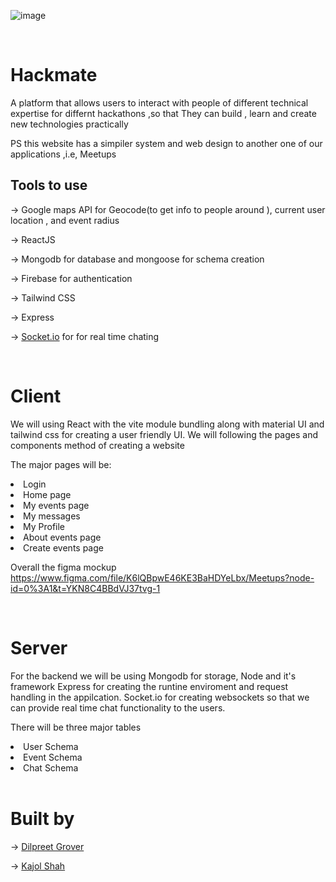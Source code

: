 ![image](./client/public/hackmate-logo.png)


<br>

# Hackmate

A platform that allows users to interact with people of different technical expertise for differnt hackathons ,so that They can build , learn and create new technologies practically  

PS this website has a simpiler system and web design to another one of our applications ,i.e, Meetups

## Tools to use

→ Google maps API for Geocode(to get info to people around ), current user location , and event radius

→ ReactJS

→ Mongodb for database and mongoose for schema creation

→ Firebase for authentication 

→ Tailwind CSS

→ Express 

→ [Socket.io](http://Socket.io) for for real time chating

<br>



# Client
 
We will using React with the vite module bundling along with material UI and tailwind css for creating a user friendly UI. We will following the pages and components method of creating a website 

The major pages will be:
<li>Login
<li>Home page
<li>My events page
<li>My messages
<li>My Profile
<li>About events page
<li>Create events page



<br>


Overall the figma mockup 
https://www.figma.com/file/K6lQBpwE46KE3BaHDYeLbx/Meetups?node-id=0%3A1&t=YKN8C4BBdVJ37tvg-1

<br>

# Server

For the backend we will be using Mongodb for storage, Node and it's framework Express for creating the runtine enviroment and request handling in the appilcation. Socket.io for creating websockets so that we can provide real time chat functionality to the users.


There will be three major tables
<li>User Schema</li>
<li>Event Schema</li>
<li>Chat Schema</li>

<br>

# Built by  

→ [Dilpreet Grover](https://github.com/dfordp)

→ [Kajol Shah](https://github.com/Kajolshah29) 
